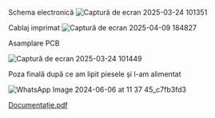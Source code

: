 Schema electronică 
![Captură de ecran 2025-03-24 101351](https://github.com/user-attachments/assets/892e32b1-5b8a-41fd-91dc-30d857601078)


Cablaj imprimat
![Captură de ecran 2025-04-09 184827](https://github.com/user-attachments/assets/27f96657-9a9a-4a2e-a3aa-e971d8a215a5)

Asamplare PCB

![Captură de ecran 2025-03-24 101449](https://github.com/user-attachments/assets/c19822d1-ae8c-49c2-8ee1-10d7e924bdf0)

Poza finală după ce am lipit piesele și l-am alimentat

![WhatsApp Image 2024-06-06 at 11 37 45_c7fb3fd3](https://github.com/user-attachments/assets/ac7e777e-a651-4d22-b765-0924290611fb)


[Documentație.pdf](https://github.com/user-attachments/files/19416694/Documenta.ie.pdf)
